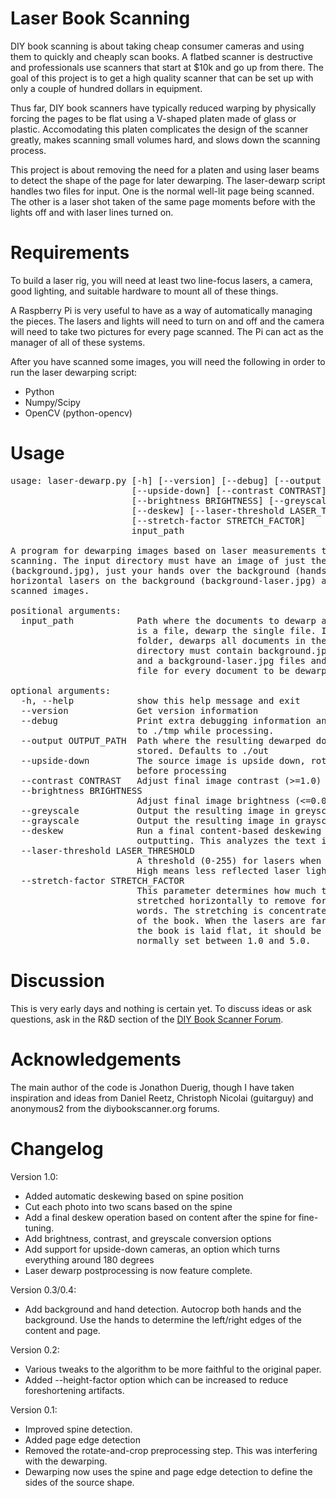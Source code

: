 # Laser Book Scanning

DIY book scanning is about taking cheap consumer cameras and using
them to quickly and cheaply scan books. A flatbed scanner is
destructive and professionals use scanners that start at $10k and go
up from there. The goal of this project is to get a high quality
scanner that can be set up with only a couple of hundred dollars in
equipment.

Thus far, DIY book scanners have typically reduced warping by
physically forcing the pages to be flat using a V-shaped platen made
of glass or plastic. Accomodating this platen complicates the design
of the scanner greatly, makes scanning small volumes hard, and slows
down the scanning process.

This project is about removing the need for a platen and using laser
beams to detect the shape of the page for later dewarping. The
laser-dewarp script handles two files for input. One is the normal
well-lit page being scanned. The other is a laser shot taken of the
same page moments before with the lights off and with laser lines
turned on.

# Requirements

To build a laser rig, you will need at least two line-focus lasers, a
camera, good lighting, and suitable hardware to mount all of these
things.

A Raspberry Pi is very useful to have as a way of automatically
managing the pieces. The lasers and lights will need to turn on and
off and the camera will need to take two pictures for every page
scanned. The Pi can act as the manager of all of these systems.

After you have scanned some images, you will need the following in
order to run the laser dewarping script:

* Python
* Numpy/Scipy
* OpenCV (python-opencv)

# Usage

<pre>
usage: laser-dewarp.py [-h] [--version] [--debug] [--output OUTPUT_PATH]
                       [--upside-down] [--contrast CONTRAST]
                       [--brightness BRIGHTNESS] [--greyscale] [--grayscale]
                       [--deskew] [--laser-threshold LASER_THRESHOLD]
                       [--stretch-factor STRETCH_FACTOR]
                       input_path

A program for dewarping images based on laser measurements taken during
scanning. The input directory must have an image of just the background
(background.jpg), just your hands over the background (hands.jpg), and the two
horizontal lasers on the background (background-laser.jpg) and one or more
scanned images.

positional arguments:
  input_path            Path where the documents to dewarp are stored. If this
                        is a file, dewarp the single file. If this is a
                        folder, dewarps all documents in the folder. The input
                        directory must contain background.jpg, a hands.jpg,
                        and a background-laser.jpg files and a "*-laser.jpg"
                        file for every document to be dewarped.

optional arguments:
  -h, --help            show this help message and exit
  --version             Get version information
  --debug               Print extra debugging information and output pictures
                        to ./tmp while processing.
  --output OUTPUT_PATH  Path where the resulting dewarped documents are
                        stored. Defaults to ./out
  --upside-down         The source image is upside down, rotate 180 degrees
                        before processing
  --contrast CONTRAST   Adjust final image contrast (>=1.0)
  --brightness BRIGHTNESS
                        Adjust final image brightness (<=0.0)
  --greyscale           Output the resulting image in greyscale
  --grayscale           Output the resulting image in grayscale
  --deskew              Run a final content-based deskewing step before
                        outputting. This analyzes the text itself.
  --laser-threshold LASER_THRESHOLD
                        A threshold (0-255) for lasers when calculating warp.
                        High means less reflected laser light will be counted.
  --stretch-factor STRETCH_FACTOR
                        This parameter determines how much text will be
                        stretched horizontally to remove foreshortening of the
                        words. The stretching is concentrated near the spine
                        of the book. When the lasers are far from the lens or
                        the book is laid flat, it should be smaller. It is
                        normally set between 1.0 and 5.0.
</pre>

# Discussion

This is very early days and nothing is certain yet. To discuss ideas
or ask questions, ask in the R&D section of the [DIY Book Scanner
Forum](http://www.diybookscanner.org/forum).

# Acknowledgements

The main author of the code is Jonathon Duerig, though I have taken
inspiration and ideas from Daniel Reetz, Christoph Nicolai (guitarguy)
and anonymous2 from the diybookscanner.org forums.

# Changelog

Version 1.0:

* Added automatic deskewing based on spine position
* Cut each photo into two scans based on the spine
* Add a final deskew operation based on content after the spine for
  fine-tuning.
* Add brightness, contrast, and greyscale conversion options
* Add support for upside-down cameras, an option which turns everything
  around 180 degrees
* Laser dewarp postprocessing is now feature complete.

Version 0.3/0.4:

* Add background and hand detection. Autocrop both hands and the
  background. Use the hands to determine the left/right edges of the
  content and page.

Version 0.2:

* Various tweaks to the algorithm to be more faithful to the original paper.
* Added --height-factor option which can be increased to reduce
  foreshortening artifacts.

Version 0.1:

* Improved spine detection.
* Added page edge detection
* Removed the rotate-and-crop preprocessing step. This was interfering
  with the dewarping.
* Dewarping now uses the spine and page edge detection to define the
  sides of the source shape.
